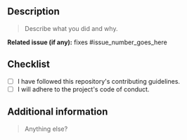<!-- markdownlint-disable MD041-->
## Description

> Describe what you did and why.

**Related issue (if any):** fixes #issue_number_goes_here

## Checklist

- [ ] I have followed this repository's contributing guidelines.
- [ ] I will adhere to the project's code of conduct.

## Additional information

> Anything else?
